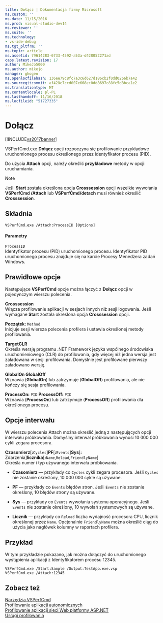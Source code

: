 ```yaml
---
title: Dołącz | Dokumentacja firmy Microsoft
ms.custom: ''
ms.date: 11/15/2016
ms.prod: visual-studio-dev14
ms.reviewer: ''
ms.suite: ''
ms.technology:
- vs-ide-debug
ms.tgt_pltfrm: ''
ms.topic: article
ms.assetid: 79614283-6733-4592-a53a-d428052271ad
caps.latest.revision: 17
author: MikeJo5000
ms.author: mikejo
manager: ghogen
ms.openlocfilehash: 136ee79c8fc7a3c6d627d186cb2f0dd0266b7a42
ms.sourcegitcommit: af428c7ccd007e668ec0dd8697c88fc5d8bca1e2
ms.translationtype: MT
ms.contentlocale: pl-PL
ms.lasthandoff: 11/16/2018
ms.locfileid: "51727335"
---
```

# <a name="attach"></a>Dołącz
[!INCLUDE[vs2017banner](../includes/vs2017banner.md)]

VSPerfCmd.exe **Dołącz** opcji rozpoczyna się profilowanie przykładowe uruchomionego procesu określonego przez identyfikator procesu (PID).  
  
 Do użycia **Attach** opcji, należy określić **przykładowe** metody w opcji uruchamiania.  
  
> [!NOTE]
>  Jeśli **Start** została określona opcja **Crosssession** opcji wszelkie wywołania **VSPerfCmd /Attach** lub **VSPerfCmd/detach** musi również określić **Crosssession**.  
  
## <a name="syntax"></a>Składnia  
  
```  
VSPerfCmd.exe /Attach:ProcessID [Options]  
```  
  
#### <a name="parameters"></a>Parametry  
 `ProcessID`  
 Identyfikator procesu (PID) uruchomionego procesu. Identyfikator PID uruchomionego procesu znajduje się na karcie Procesy Menedżera zadań Windows.  
  
## <a name="valid-options"></a>Prawidłowe opcje  
 Następujące **VSPerfCmd** opcje można łączyć z **Dołącz** opcji w pojedynczym wierszu polecenia.  
  
 **Crosssession**  
 Włącza profilowanie aplikacji w sesjach innych niż sesji logowania. Jeśli wymagane **Start** została określona opcja **Crosssession** opcji.  
  
 **Początek:** `Method`  
 Inicjuje sesji wiersza polecenia profilera i ustawia określonej metody profilowania.  
  
 **TargetCLR**  
 Określa wersję programu .NET Framework języka wspólnego środowiska uruchomieniowego (CLR) do profilowania, gdy więcej niż jedna wersja jest załadowana w sesji profilowania. Domyślnie jest profilowane pierwszy załadowano wersję.  
  
 **GlobalOn GlobalOff**  
 Wznawia (**GlobalOn**) lub zatrzymuje (**GlobalOff**) profilowania, ale nie kończy się sesja profilowania.  
  
 **ProcessOn:** `PID` **ProcessOff:** `PID`  
 Wznawia (**ProcessOn**) lub zatrzymuje (**ProcessOff**) profilowania dla określonego procesu.  
  
## <a name="interval-options"></a>Opcje interwału  
 W wierszu polecenia Attach można określić jedną z następujących opcji interwału próbkowania. Domyślny interwał próbkowania wynosi 10 000 000 cykli zegara procesora.  
  
 **Czasomierz**[**:**`Cycles`]**PF**[**:**`Events`]**Sys**[<strong>:</strong> Zdarzenia]**licznika**[**:**`Name`,`Reload`,`FriendlyName`]  
 Określa numer i typ używanego interwału próbkowania.  
  
-   **Czasomierz** — przykłady co `Cycles` cykli zegara procesora. Jeśli `Cycles` nie zostanie określony, 10 000 000 cykle są używane.  
  
-   **PF** — przykłady co `Events` błędów stron. Jeśli `Events` nie zostanie określony, 10 błędów strony są używane.  
  
-   **Sys** — przykłady co `Events` wywołania systemu operacyjnego. Jeśli `Events` nie zostanie określony, 10 wywołań systemowych są używane.  
  
-   **Licznik** — przykłady co `Reload` liczba wydajność procesora CPU, licznik określonej przez `Name`. Opcjonalnie `FriendlyName` można określić ciąg do użycia jako nagłówek kolumny w raportach profilera.  
  
## <a name="example"></a>Przykład  
 W tym przykładzie pokazano, jak można dołączyć do uruchomionego wystąpienia aplikacji z Identyfikatorem procesu 12345.  
  
```  
VSPerfCmd.exe /Start:Sample /Output:TestApp.exe.vsp  
VSPerfCmd.exe /Attach:12345  
```  
  
## <a name="see-also"></a>Zobacz też  
 [Narzędzia VSPerfCmd](../profiling/vsperfcmd.md)   
 [Profilowanie aplikacji autonomicznych](../profiling/command-line-profiling-of-stand-alone-applications.md)   
 [Profilowanie aplikacji sieci Web platformy ASP.NET](../profiling/command-line-profiling-of-aspnet-web-applications.md)   
 [Usługi profilowania](../profiling/command-line-profiling-of-services.md)



